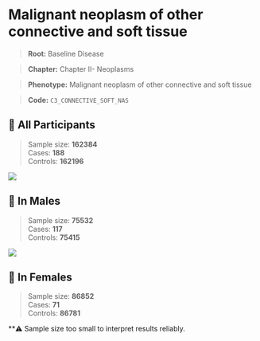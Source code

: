 # Malignant neoplasm of other connective and soft tissue

> **Root:** Baseline Disease  

> **Chapter:** Chapter II- Neoplasms  

> **Phenotype:** Malignant neoplasm of other connective and soft tissue  

> **Code:** `C3_CONNECTIVE_SOFT_NAS`

## 🧪 All Participants  
> Sample size: **162384**  
> Cases: **188**  
> Controls: **162196**
<img src="/Disease/Figures/ALL/Incidence/C3_CONNECTIVE_SOFT_NAS.png"/>
<CsvTable src="/Disease_Data/ALL/Incidence/COX_C3_CONNECTIVE_SOFT_NAS.csv" label="🔍 View full results" />

## 👨 In Males  
> Sample size: **75532**  
> Cases: **117**  
> Controls: **75415**
<img src="/Disease/Figures/Male/Incidence/C3_CONNECTIVE_SOFT_NAS.png"/>
<CsvTable src="/Disease_Data/Male/Incidence/COX_C3_CONNECTIVE_SOFT_NAS.csv" label="🔍 View full results" />

## 👩 In Females  
> Sample size: **86852**  
> Cases: **71**  
> Controls: **86781**

**⚠️ Sample size too small to interpret results reliably.

